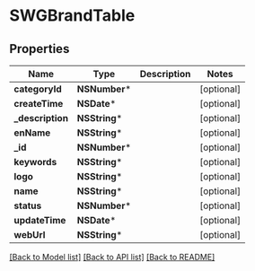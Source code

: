 # SWGBrandTable

## Properties
Name | Type | Description | Notes
------------ | ------------- | ------------- | -------------
**categoryId** | **NSNumber*** |  | [optional] 
**createTime** | **NSDate*** |  | [optional] 
**_description** | **NSString*** |  | [optional] 
**enName** | **NSString*** |  | [optional] 
**_id** | **NSNumber*** |  | [optional] 
**keywords** | **NSString*** |  | [optional] 
**logo** | **NSString*** |  | [optional] 
**name** | **NSString*** |  | [optional] 
**status** | **NSNumber*** |  | [optional] 
**updateTime** | **NSDate*** |  | [optional] 
**webUrl** | **NSString*** |  | [optional] 

[[Back to Model list]](../README.md#documentation-for-models) [[Back to API list]](../README.md#documentation-for-api-endpoints) [[Back to README]](../README.md)


